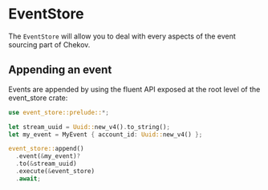 # EventStore

The `EventStore` will allow you to deal with every aspects of the event sourcing part of Chekov.


## Appending an event


Events are appended by using the fluent API exposed at the root level of the event_store crate:

```rust
use event_store::prelude::*;

let stream_uuid = Uuid::new_v4().to_string();
let my_event = MyEvent { account_id: Uuid::new_v4() };

event_store::append()
  .event(&my_event)?
  .to(&stream_uuid)
  .execute(&event_store)
  .await;
```
